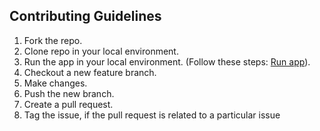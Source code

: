 ## Contributing Guidelines

1. Fork the repo.
2. Clone repo in your local environment.
3. Run the app in your local environment. (Follow these steps: [Run app](https://github.com/arshadkazmi42/offline-train-time-table#getting-started)).
4. Checkout a new feature branch.
5. Make changes.
6. Push the new branch.
7. Create a pull request.
8. Tag the issue, if the pull request is related to a particular issue